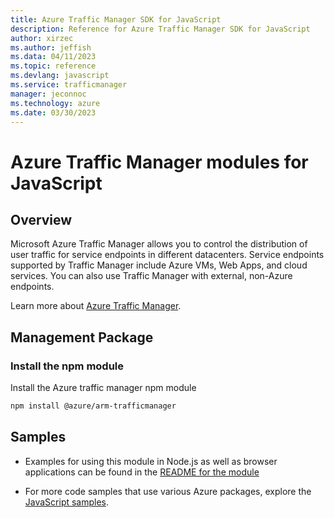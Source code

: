 ```yaml
---
title: Azure Traffic Manager SDK for JavaScript
description: Reference for Azure Traffic Manager SDK for JavaScript
author: xirzec
ms.author: jeffish
ms.data: 04/11/2023
ms.topic: reference
ms.devlang: javascript
ms.service: trafficmanager
manager: jeconnoc
ms.technology: azure
ms.date: 03/30/2023
---
```

# Azure Traffic Manager modules for JavaScript

## Overview

Microsoft Azure Traffic Manager allows you to control the distribution of user traffic for service endpoints in different datacenters. Service endpoints supported by Traffic Manager include Azure VMs, Web Apps, and cloud services. You can also use Traffic Manager with external, non-Azure endpoints.

Learn more about [Azure Traffic Manager](https://docs.microsoft.com/azure/traffic-manager/traffic-manager-overview).

## Management Package

### Install the npm module

Install the Azure traffic manager npm module

```bash
npm install @azure/arm-trafficmanager
```

## Samples

* Examples for using this module in Node.js as well as browser applications can be found in the [README for the module](https://www.npmjs.com/package/@azure/arm-trafficmanager)

* For more code samples that use various Azure packages, explore the [JavaScript samples](https://docs.microsoft.com/samples/browse/?languages=javascript).